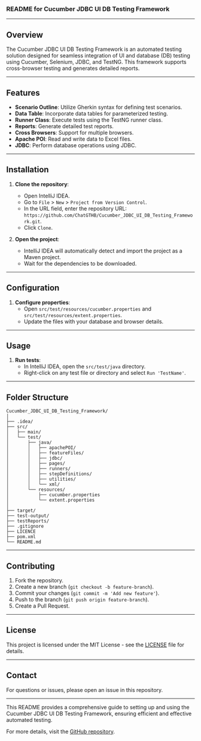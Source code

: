 ### README for Cucumber JDBC UI DB Testing Framework

---

## Overview

The Cucumber JDBC UI DB Testing Framework is an automated testing solution designed for seamless integration of UI and database (DB) testing using Cucumber, Selenium, JDBC, and TestNG. This framework supports cross-browser testing and generates detailed reports.

---

## Features

- **Scenario Outline**: Utilize Gherkin syntax for defining test scenarios.
- **Data Table**: Incorporate data tables for parameterized testing.
- **Runner Class**: Execute tests using the TestNG runner class.
- **Reports**: Generate detailed test reports.
- **Cross Browsers**: Support for multiple browsers.
- **Apache POI**: Read and write data to Excel files.
- **JDBC**: Perform database operations using JDBC.

---

## Installation

1. **Clone the repository**:
    - Open IntelliJ IDEA.
    - Go to `File` > `New` > `Project from Version Control`.
    - In the URL field, enter the repository URL: `https://github.com/ChatGTHB/Cucumber_JDBC_UI_DB_Testing_Framework.git`.
    - Click `Clone`.

2. **Open the project**:
    - IntelliJ IDEA will automatically detect and import the project as a Maven project.
    - Wait for the dependencies to be downloaded.

---

## Configuration

1. **Configure properties**:
    - Open `src/test/resources/cucumber.properties` and `src/test/resources/extent.properties`.
    - Update the files with your database and browser details.

---

## Usage

1. **Run tests**:
    - In IntelliJ IDEA, open the `src/test/java` directory.
    - Right-click on any test file or directory and select `Run 'TestName'`.

---

## Folder Structure

```
Cucumber_JDBC_UI_DB_Testing_Framework/
│
├── .idea/
├── src/
│   ├── main/
│   └── test/
│       ├── java/
│       │   ├── apachePOI/
│       │   ├── featureFiles/
│       │   ├── jdbc/
│       │   ├── pages/
│       │   ├── runners/
│       │   ├── stepDefinitions/
│       │   ├── utilities/
│       │   └── xml/
│       └── resources/
│           ├── cucumber.properties
│           └── extent.properties
│
├── target/
├── test-output/
├── testReports/
├── .gitignore
├── LICENCE
├── pom.xml
└── README.md
```

---

## Contributing

1. Fork the repository.
2. Create a new branch (`git checkout -b feature-branch`).
3. Commit your changes (`git commit -m 'Add new feature'`).
4. Push to the branch (`git push origin feature-branch`).
5. Create a Pull Request.

---

## License

This project is licensed under the MIT License - see the [LICENSE](LICENSE) file for details.

---

## Contact

For questions or issues, please open an issue in this repository.

---

This README provides a comprehensive guide to setting up and using the Cucumber JDBC UI DB Testing Framework, ensuring efficient and effective automated testing.

For more details, visit the [GitHub repository](https://github.com/ChatGTHB/Cucumber_JDBC_UI_DB_Testing_Framework).